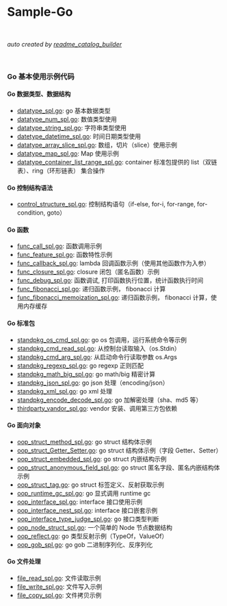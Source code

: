 # Sample-Go

<br>

*auto created by [readme_catalog_builder](src/main/readme_catalog_builder.go)*

<br>
<catalog>
  
### Go 基本使用示例代码
#### Go 数据类型、数据结构
* [datatype_spl.go](./src/spl.assad/main/a1_datatype_spl.go): go 基本数据类型
* [datatype_num_spl.go](./src/spl.assad/main/a2_datatype_num_spl.go): 数值类型使用
* [datatype_string_spl.go](./src/spl.assad/main/a3_datatype_string_spl.go): 字符串类型使用
* [datetype_datetime_spl.go](./src/spl.assad/main/a4_datetype_datetime_spl.go): 时间日期类型使用
* [datatype_array_slice_spl.go](./src/spl.assad/main/a5_datatype_array_slice_spl.go): 数组，切片（slice）使用示例
* [datatype_map_spl.go](./src/spl.assad/main/a6_datatype_map_spl.go): Map 使用示例
* [datatype_container_list_range_spl.go](./src/spl.assad/main/a7_datatype_container_list_range_spl.go): container 标准包提供的 list（双链表）、ring（环形链表） 集合操作
#### Go 控制结构语法
* [control_structure_spl.go](./src/spl.assad/main/b1_control_structure_spl.go): 控制结构语句（if-else, for-i, for-range, for-condition, goto）
#### Go 函数
* [func_call_spl.go](./src/spl.assad/main/c1_func_call_spl.go): 函数调用示例
* [func_feature_spl.go](./src/spl.assad/main/c2_func_feature_spl.go): 函数特性示例
* [func_callback_spl.go](./src/spl.assad/main/c3_func_callback_spl.go): lambda 回调函数示例（使用其他函数作为入参）
* [func_closure_spl.go](./src/spl.assad/main/c4_func_closure_spl.go): closure 闭包（匿名函数）示例
* [func_debug_spl.go](./src/spl.assad/main/c5_func_debug_spl.go): 函数调试, 打印函数执行位置，统计函数执行时间
* [func_fibonacci_spl.go](./src/spl.assad/main/c6_func_fibonacci_spl.go): 递归函数示例， fibonacci 计算
* [func_fibonacci_memoization_spl.go](./src/spl.assad/main/c7_func_fibonacci_memoization_spl.go): 递归函数示例， fibonacci 计算，使用内存缓存
#### Go 标准包
* [standpkg_os_cmd_spl.go](./src/spl.assad/main/d1_standpkg_os_cmd_spl.go): go os 包调用，运行系统命令等示例
* [standpkg_cmd_read_spl.go](./src/spl.assad/main/d2_standpkg_cmd_read_spl.go): 从控制台读取输入（os.Stdin）
* [standpkg_cmd_arg_spl.go](./src/spl.assad/main/d3_standpkg_cmd_arg_spl.go): 从启动命令行读取参数 os.Args
* [standpkg_regexp_spl.go](./src/spl.assad/main/d4_standpkg_regexp_spl.go): go regexp 正则匹配
* [standpkg_math_big_spl.go](./src/spl.assad/main/d5_standpkg_math_big_spl.go): go math/big 精密计算
* [standpkg_json_spl.go](./src/spl.assad/main/d6_standpkg_json_spl.go): go json 处理（encoding/json）
* [standpkg_xml_spl.go](./src/spl.assad/main/d7_standpkg_xml_spl.go): go xml 处理
* [standpkg_encode_decode_spl.go](./src/spl.assad/main/d8_standpkg_encode_decode_spl.go): go 加解密处理（sha、md5 等）
* [thirdparty_vandor_spl.go](./src/spl.assad/main/d9_thirdparty_vandor_spl.go): vendor 安装、调用第三方包依赖
#### Go 面向对象
* [oop_struct_method_spl.go](./src/spl.assad/main/f1_oop_struct_method_spl.go): go struct 结构体示例
* [oop_struct_Getter_Setter.go](./src/spl.assad/main/f2_oop_struct_Getter_Setter.go): go struct 结构体示例（字段 Getter、Setter）
* [oop_struct_embedded_spl.go](./src/spl.assad/main/f3_oop_struct_embedded_spl.go): go struct 内嵌结构示例
* [oop_struct_anonymous_field_spl.go](./src/spl.assad/main/f4_oop_struct_anonymous_field_spl.go): go struct 匿名字段、匿名内嵌结构体 示例
* [oop_struct_tag.go](./src/spl.assad/main/f5_oop_struct_tag.go): go struct 标签定义、反射获取示例
* [oop_runtime_gc_spl.go](./src/spl.assad/main/f6_oop_runtime_gc_spl.go): go 显式调用 runtime gc
* [oop_interface_spl.go](./src/spl.assad/main/f7_oop_interface_spl.go): interface 接口使用示例
* [oop_interface_nest_spl.go](./src/spl.assad/main/f8_oop_interface_nest_spl.go): interface 接口嵌套示例
* [oop_interface_type_judge_spl.go](./src/spl.assad/main/f9_oop_interface_type_judge_spl.go): go 接口类型判断
* [oop_node_struct_spl.go](./src/spl.assad/main/f10_oop_node_struct_spl.go): 一个简单的 Node 节点数据结构
* [oop_reflect.go](./src/spl.assad/main/f11_oop_reflect.go): go 类型反射示例（TypeOf，ValueOf）
* [oop_gob_spl.go](./src/spl.assad/main/f12_oop_gob_spl.go): go gob 二进制序列化、反序列化
#### Go 文件处理
* [file_read_spl.go](./src/spl.assad/main/g1_file_read_spl.go): 文件读取示例
* [file_write_spl.go](./src/spl.assad/main/g2_file_write_spl.go): 文件写入示例
* [file_copy_spl.go](./src/spl.assad/main/g3_file_copy_spl.go): 文件拷贝示例
<br/>
</catalog>

<br/>
<br/>
